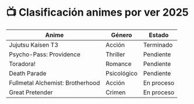 
# 📺 Clasificación animes por ver  2025



| Anime                          | Género             | Estado              |
|-------------------------------|--------------------|---------------------|
| Jujutsu Kaisen T3             | Acción             |Terminado
| Psycho-Pass: Providence       | Thriller           | Pendiente          |
| Toradora!                     | Romance            |Pendiente           | 
| Death Parade                  | Psicológico        | Pendiente          |
| Fullmetal Alchemist: Brotherhood | Acción          | En proceso         |
| Great Pretender               | Crimen             | En proceso         |
